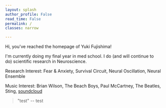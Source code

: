 ```yaml
---
layout: splash
author_profile: False
read_time: False
permalink: /
classes: narrow

---
```

<a name="about"></a>

Hi, you've reached the homepage of Yuki Fujishima!

I'm currently doing my final year in med school. I do (and will continue to do) scientific research in Neuroscience.

Research Interest: Fear & Anxiety, Survival Circuit, Neural Oscillation, Neural Ensemble

Music Interest: Brian Wilson, The Beach Boys, Paul McCartney, The Beatles, Sting, [soundcloud]

> "test"
-- test

[soundcloud]: https://soundcloud.com/yuki-fuji
